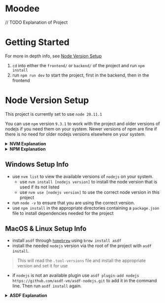 # Moodee
// TODO Explanation of Project

# Getting Started
For more in depth info, see [Node Version Setup](#node-version-setup)

1. `cd` into either the `frontend/` or `backend/` of the project and run `npm install`
2. run `npm run dev` to start the project, first in the backend, then in the frontend

# Node Version Setup
This project is currently set to use `node 20.11.1`

You can use `npm` version `9.3.1` to work with the project and older versions of nodejs if you need them on your system. Newer versions of npm are fine if there is no need for older nodejs versions elsewhere on your system.

<details>
  <summary><strong>NVM Explanation</strong></summary>

  ## What is NVM?
  - NVM stands for Node Version Manager. It's a tool that allows you to manage multiple installations of Node.js on a single system.
  - With NVM, you can easily install, switch between, and manage different versions of Node.js to match the requirements of your projects.

  ## What does NVM need?
  - NVM is primarily a shell script that manages Node.js installations in your user directory.
  - It requires a Unix-like environment (such as Linux or macOS) or a Unix-like terminal emulator on Windows.
  - NVM also requires curl or wget to download and install Node.js versions.

  ## What does NVM come with?
  - A set of shell scripts for installation, configuration, and management.
  - Utility commands to install, list, use, and uninstall different Node.js versions.
  - Version management capabilities to switch between different Node.js versions seamlessly.
  - The ability to set a default Node.js version to be used globally or per-project.
</details>

<details>
  <summary><strong>NPM Explanation</strong></summary>

  ## What is NPM?
  - NPM stands for Node Package Manager. It's the default package manager for Node.js and JavaScript.
  - NPM is used to install, manage, and share code packages and dependencies.
  - It's a central repository for JavaScript packages, where developers can publish and distribute their code.

  ## What does NPM need?
  - NPM is bundled with Node.js, so it's automatically installed when you install Node.js using NVM or any other method.
  - It requires a Node.js runtime environment to function, as it's primarily a package manager for Node.js projects.

  ## What does NPM come with?
  - A command-line interface (CLI) for package management tasks such as installing, updating, and removing packages. (`npm [command]`)
  - Access to the npm registry, which hosts thousands of packages of reusable code.
  - Dependency management capabilities, including the ability to specify and manage project dependencies in a package.json file.
  - Versioning and publishing tools for developers to publish their own packages to the npm registry.
</details>

## Windows Setup Info
- use `nvm list` to view the available versions of `nodejs` on your system.
  - use `nvm install [nodejs version]` to install the node version that is used if its not listed
  - use `nvm use [nodejs version]` to use the correct node version in this project
- run `node -v` to ensure that you are using the correct version.
- use `npm install` in the appropriate directories containing a `package.json` file to install dependencies needed for the project
  
## MacOS & Linux Setup Info
- install `asdf` through [`homebrew`](https://docs.brew.sh/Installation) using `brew install asdf`
- install the needed `nodejs` version via the root of the project with `asdf install`.
> This will read the `.tool-versions` file and install the appropriate version and set it for use
- if `nodejs` is not an available plugin use `asdf plugin-add nodejs https://github.com/asdf-vm/asdf-nodejs.git` to add it in the command line. Then run  `asdf install` again.

<details>
  <summary><strong>ASDF Explanation</strong></summary>

  ## What is ASDF?
  - ASDF is a version manager that allows you to manage multiple programming language runtimes and tools on your system.
  - It provides a unified interface for installing, managing, and switching between different versions of programming languages and their associated tools.

  ## What does ASDF need?
  - ASDF requires a Unix-like environment (such as Linux or macOS) or a compatible terminal emulator on Windows.
  - It also requires dependencies specific to the programming languages and tools you intend to manage with ASDF. For example, if you're managing Node.js, you'll need Node.js and npm installed on your system.

  ## What does ASDF come with?
  - ASDF comes with:
    - A core set of functionality for managing different versions of programming languages and tools.
    - A plugin system that allows you to extend ASDF's capabilities to support additional programming languages and tools.
    - Integration with your shell environment to seamlessly manage version switching.
    - A command-line interface (CLI) for performing version management tasks such as installing, listing, and switching between versions.

  ## How does ASDF work?
  - ASDF works by leveraging plugins for each supported programming language or tool.
  - Each plugin provides functionality to install, manage, and switch between versions of the corresponding language or tool.
  - When you install a plugin for a specific language or tool (e.g., Node.js, Python, Ruby), ASDF sets up the necessary environment to manage that language or tool's versions.
  - You can then use ASDF's CLI commands to install, list, and switch between versions as needed.

  ## Why use ASDF?
  - ASDF simplifies the management of multiple programming language runtimes and tools on your system.
  - It allows you to avoid conflicts between different versions of languages and tools, enabling you to work on multiple projects with different requirements simultaneously.
  - ASDF's plugin system makes it easy to extend its functionality to support new languages or tools, providing a flexible and customizable version management solution.
</details>